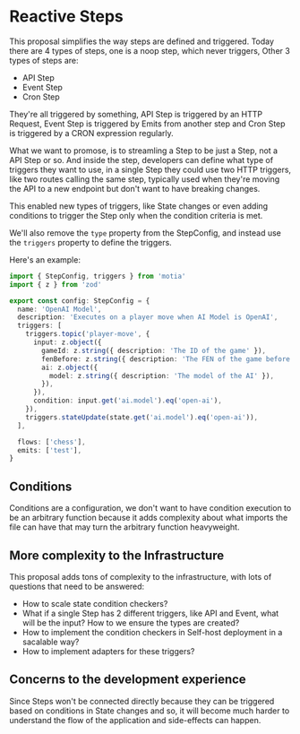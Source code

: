 # Reactive Steps

This proposal simplifies the way steps are defined and triggered. Today there are 4 types of steps, one is
a noop step, which never triggers,
Other 3 types of steps are:

- API Step
- Event Step
- Cron Step

They're all triggered by something, API Step is triggered by an HTTP Request, Event Step is triggered by Emits from
another step and Cron Step is triggered by a CRON expression regularly.

What we want to promose, is to streamling a Step to be just a Step, not a API Step or so. And inside the step,
developers can define what type of triggers they want to use, in a single Step they could use two HTTP triggers, like two
routes calling the same step, typically used when they're moving the API to a new endpoint but don't want to
have breaking changes.

This enabled new types of triggers, like State changes or even adding conditions to trigger the Step only
when the condition criteria is met.

We'll also remove the `type` property from the StepConfig, and instead use the `triggers` property to define the triggers.

Here's an example:

```typescript
import { StepConfig, triggers } from 'motia'
import { z } from 'zod'

export const config: StepConfig = {
  name: 'OpenAI Model',
  description: 'Executes on a player move when AI Model is OpenAI',
  triggers: [
    triggers.topic('player-move', {
      input: z.object({
        gameId: z.string({ description: 'The ID of the game' }),
        fenBefore: z.string({ description: 'The FEN of the game before the move' }),
        ai: z.object({
          model: z.string({ description: 'The model of the AI' }),
        }),
      }),
      condition: input.get('ai.model').eq('open-ai'),
    }),
    triggers.stateUpdate(state.get('ai.model').eq('open-ai')),
  ],

  flows: ['chess'],
  emits: ['test'],
}
```

## Conditions

Conditions are a configuration, we don't want to have condition execution to be an arbitrary function because it adds
complexity about what imports the file can have that may turn the arbitrary function heavyweight.

## More complexity to the Infrastructure

This proposal adds tons of complexity to the infrastructure, with lots of questions that need to be answered:

- How to scale state condition checkers?
- What if a single Step has 2 different triggers, like API and Event, what will be the input? How to we ensure the types are created?
- How to implement the condition checkers in Self-host deployment in a sacalable way?
- How to implement adapters for these triggers?

## Concerns to the development experience

Since Steps won't be connected directly because they can be triggered based on conditions in State changes and so,
it will become much harder to understand the flow of the application and side-effects can happen.
